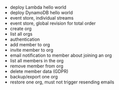 
- deploy Lambda hello world
- deploy DynamoDB hello world
- event store, individual streams
- event store, global revision for total order
- create org
- list all orgs
- authentication
- add member to org
- invite member to org
- email notification to member about joining an org
- list all members in the org
- remove member from org
- delete member data (GDPR)
- backup/export one org
- restore one org, must not trigger resending emails
